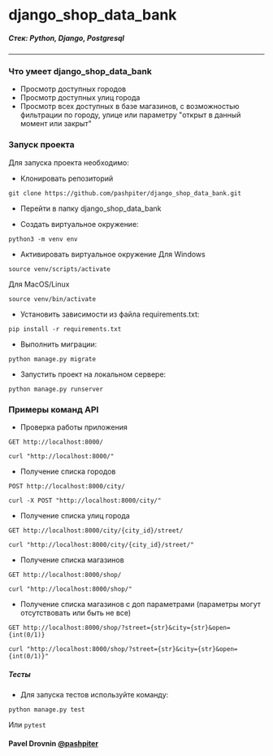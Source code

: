 # django_shop_data_bank


##### Стек: Python, Django, Postgresql
***

### Что умеет django_shop_data_bank
* Просмотр доступных городов
* Просмотр доступных улиц города
* Просмотр всех доступных в базе магазинов, с возможностью фильтрации по городу, улице или параметру "открыт в данный момент или закрыт"

### Запуск проекта

Для запуска проекта необходимо: 
* Клонировать репозиторий
```
git clone https://github.com/pashpiter/django_shop_data_bank.git
```
* Перейти в папку django_shop_data_bank

* Cоздать виртуальное окружение:
```
python3 -m venv env
```
* Активировать виртуальное окружение
Для Windows
```
source venv/scripts/activate
```
Для MacOS/Linux
```
source venv/bin/activate
```
* Установить зависимости из файла requirements.txt:
```
pip install -r requirements.txt
```
* Выполнить миграции:
```
python manage.py migrate
```
* Запустить проект на локальном сервере:
```
python manage.py runserver
```

### Примеры команд API
* Проверка работы приложения
```
GET http://localhost:8000/
```
```
curl "http://localhost:8000/"
```
* Получение списка городов
```
POST http://localhost:8000/city/
```
```
curl -X POST "http://localhost:8000/city/"
```
* Получение списка улиц города
```
GET http://localhost:8000/city/{city_id}/street/
```
```
curl "http://localhost:8000/city/{city_id}/street/"
```
* Получение списка магазинов
```
GET http://localhost:8000/shop/
```
```
curl "http://localhost:8000/shop/"
```
* Получение списка магазинов с доп параметрами (параметры могут отсутствовать или быть не все)
```
GET http://localhost:8000/shop/?street={str}&city={str}&open={int(0/1)}
```
```
curl "http://localhost:8000/shop/?street={str}&city={str}&open={int(0/1)}"
```

##### Тесты
* Для запуска тестов используйте команду:
```
python manage.py test
```
Или
```pytest```


#### Pavel Drovnin [@pashpiter](http://t.me/pashpiter)
